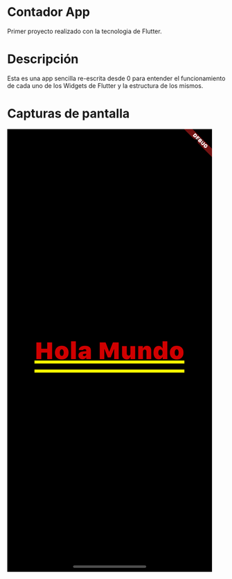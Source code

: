 # Contador App

Primer proyecto realizado con la tecnologia de Flutter.

# Descripción

Esta es una app sencilla re-escrita desde 0 para entender el funcionamiento de cada uno de los Widgets de Flutter y la estructura de los mismos.

# Capturas de pantalla
![Alt text](capturas/SimulatorScreenShot-iPhone_11-HelloWorld.png "Hola Mundo")